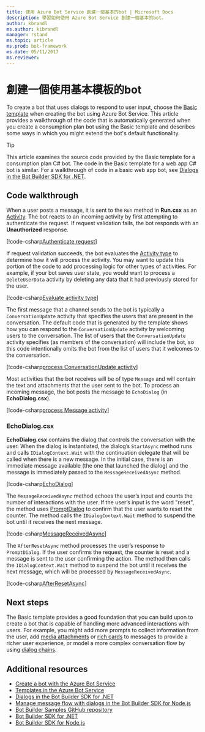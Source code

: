 ```yaml
---
title: 使用 Azure Bot Service 創建一個基本的bot | Microsoft Docs
description: 學習如何使用 Azure Bot Service 創建一個基本的bot。
author: kbrandl
ms.author: kibrandl
manager: rstand
ms.topic: article
ms.prod: bot-framework
ms.date: 05/11/2017
ms.reviewer: 
---
```


# 創建一個使用基本模板的bot

To create a bot that uses dialogs to respond to user input, choose the [Basic template](azure-bot-service-templates.md) when creating the bot using Azure Bot Service. This article provides a walkthrough of the code that is automatically generated when you create a consumption plan bot using the Basic template and describes some ways in which you might extend the bot's default functionality. 

> [!TIP]
> This article examines the source code provided by the Basic template for a consumption plan C# bot. The code in the Basic template for a web app C# bot is similar. For a walkthrough of code in a basic web app bot, see
> [Dialogs in the Bot Builder SDK for .NET](~/dotnet/bot-builder-dotnet-dialogs.md).

## Code walkthrough

When a user posts a message, it is sent to the `Run` method in **Run.csx** as an [Activity](~/dotnet/bot-builder-dotnet-activities.md). The bot reacts to an incoming activity by first attempting to authenticate the request. If request validation fails, the bot responds with an  **Unauthorized** response.

[!code-csharp[Authenticate request](~/includes/code/azure-bot-service-serverless-template-basic.cs#authenticateRequest)]

If request validation succeeds, the bot evaluates the [Activity type](~/dotnet/bot-builder-dotnet-activities.md) to determine how it will process the activity. You may want to update this portion of the code to add processing logic for other types of activities. For example, if your bot saves user state, you would want to process a `DeleteUserData` activity by deleting any data that it had previously stored for the user.

[!code-csharp[Evaluate activity type](~/includes/code/azure-bot-service-serverless-template-basic.cs#processMessage)]

The first message that a channel sends to the bot is typically a `ConversationUpdate` activity that specifies the users that are present in the conversation. The default code that is generated by the template shows how you can respond to the `ConversationUpdate` activity by welcoming users to the conversation. The list of users that the `ConversationUpdate` activity specifies (as members of the conversation) will include the bot, so this code intentionally omits the bot from the list of users that it welcomes to the conversation.

[!code-csharp[process ConversationUpdate activity](~/includes/code/azure-bot-service-serverless-template-basic.cs#conversationUpdate)]

Most activities that the bot receives will be of type `Message` and will contain the text and attachments that the user sent to the bot. To process an incoming message, the bot posts the message to `EchoDialog` (in **EchoDialog.csx**). 

[!code-csharp[process Message activity](~/includes/code/azure-bot-service-serverless-template-basic.cs#message)]

### EchoDialog.csx

**EchoDialog.csx** contains the dialog that controls the conversation with the user. When the dialog is instantiated, the dialog’s `StartAsync` method runs and calls `IDialogContext.Wait` with the continuation delegate that will be called when there is a new message. In the initial case, there is an immediate message available (the one that launched the dialog) and the message is immediately passed to the `MessageReceivedAsync` method.

[!code-csharp[EchoDialog](~/includes/code/azure-bot-service-serverless-template-basic.cs#echoDialog)]

The `MessageReceivedAsync` method echoes the user’s input and counts the number of interactions with the user. 
If the user’s input is the word "reset", the method uses [PromptDialog][promptDialog] to confirm that the user wants to reset the counter. The method calls the `IDialogContext.Wait` method to suspend the bot until it receives the next message.

[!code-csharp[MessageReceivedAsync](~/includes/code/azure-bot-service-serverless-template-basic.cs#messageReceivedAsync)]

The `AfterResetAsync` method processes the user’s response to `PromptDialog`. If the user confirms the request, the counter is reset and a message is sent to the user confirming the action. The method then calls the `IDialogContext.Wait` method to suspend the bot until it receives the next message, which will be processed by `MessageReceivedAsync`. 

[!code-csharp[AfterResetAsync](~/includes/code/azure-bot-service-serverless-template-basic.cs#afterResetAsync)]

## Next steps

The Basic template provides a good foundation that you can build upon to create a bot that is capable of handling more advanced interactions with users. For example, you might add more prompts to collect information from the user, add [media attachments](~/dotnet/bot-builder-dotnet-add-media-attachments.md) or [rich cards](~/dotnet/bot-builder-dotnet-add-rich-card-attachments.md) to messages to provide a richer user experience, or model a more complex conversation flow by using [dialog chains](~/dotnet/bot-builder-dotnet-dialogs.md#dialog-chains). 

## Additional resources

- [Create a bot with the Azure Bot Service](azure-bot-service-quickstart.md)
- [Templates in the Azure Bot Service](azure-bot-service-templates.md)
- [Dialogs in the Bot Builder SDK for .NET](~/dotnet/bot-builder-dotnet-dialogs.md)
- [Manage message flow with dialogs in the Bot Builder SDK for Node.js](~/nodejs/bot-builder-nodejs-manage-conversation-flow.md)
- <a href="https://github.com/Microsoft/BotBuilder-Samples" target="_blank">Bot Builder Samples GitHub repository</a>
- [Bot Builder SDK for .NET](~/dotnet/bot-builder-dotnet-overview.md)
- [Bot Builder SDK for Node.js](~/nodejs/index.md)

[promptDialog]: https://review.docs.microsoft.com/en-us/dotnet/api/microsoft.bot.builder.dialogs.promptdialog?view=botbuilder-3.8
